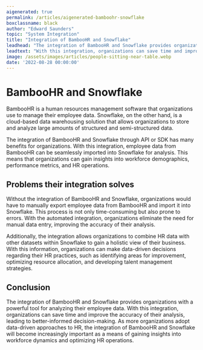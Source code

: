```yaml
---
aigenerated: true
permalink: /articles/aigenerated-bamboohr-snowflake
boxclassname: black
author: "Edward Saunders"
topic: "System Integration"
title: "Integration of BambooHR and Snowflake"
leadhead: "The integration of BambooHR and Snowflake provides organizations with a powerful tool for analyzing their employee data"
leadtext: "With this integration, organizations can save time and improve the accuracy of their analysis, leading to better-informed decision-making. As more organizations adopt data-driven approaches to HR, the integration of BambooHR and Snowflake will become increasingly important as a means of gaining insights into workforce dynamics and optimizing HR operations."
image: /assets/images/articles/people-sitting-near-table.webp
date: '2022-08-28 00:00:00'
---
```

<div class="arttext">	<h1>BambooHR and Snowflake</h1>
	<p>BambooHR is a human resources management software that organizations use to manage their employee data. Snowflake, on the other hand, is a cloud-based data warehousing solution that allows organizations to store and analyze large amounts of structured and semi-structured data.</p>
	<p>The integration of BambooHR and Snowflake through API or SDK has many benefits for organizations. With this integration, employee data from BambooHR can be seamlessly imported into Snowflake for analysis. This means that organizations can gain insights into workforce demographics, performance metrics, and HR operations.</p>
	<h2>Problems their integration solves</h2>
	<p>Without the integration of BambooHR and Snowflake, organizations would have to manually export employee data from BambooHR and import it into Snowflake. This process is not only time-consuming but also prone to errors. With the automated integration, organizations eliminate the need for manual data entry, improving the accuracy of their analysis.</p>
	<p>Additionally, the integration allows organizations to combine HR data with other datasets within Snowflake to gain a holistic view of their business. With this information, organizations can make data-driven decisions regarding their HR practices, such as identifying areas for improvement, optimizing resource allocation, and developing talent management strategies.</p>
	<h2>Conclusion</h2>
	<p>The integration of BambooHR and Snowflake provides organizations with a powerful tool for analyzing their employee data. With this integration, organizations can save time and improve the accuracy of their analysis, leading to better-informed decision-making. As more organizations adopt data-driven approaches to HR, the integration of BambooHR and Snowflake will become increasingly important as a means of gaining insights into workforce dynamics and optimizing HR operations.</p>
</div>